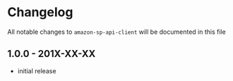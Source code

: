 # Changelog

All notable changes to `amazon-sp-api-client` will be documented in this file

## 1.0.0 - 201X-XX-XX

- initial release

